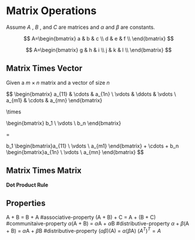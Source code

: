 # Matrix Operations

Assume *A* , *B* , and *C* are matrices and $\alpha$ and $\beta$ are constants.

$$
A=\begin{bmatrix}
a & b & c \\
d & e & f  \\
\end{bmatrix}
$$

$$
A=\begin{bmatrix}
g & h & i \\
j & k & l  \\
\end{bmatrix}
$$

## Matrix Times Vector

Given a $m\times n$ matrix and a vector of size $n$

$$ \begin{bmatrix}
a_{11} & \cdots &  a_{1n} \\ 
\vdots & \ddots & \vdots \\ 
a_{m1} & \cdots & a_{mn}
\end{bmatrix} 

\times 

\begin{bmatrix} b_1 \\ \vdots \\  b_n \end{bmatrix}

= 

b_1 \begin{bmatrix}a_{11} \\ \vdots \\ a_{m1} \end{bmatrix} + \cdots  + b_n \begin{bmatrix}a_{1n} \\ \vdots \\ a_{mn} \end{bmatrix}
$$

## Matrix Times Matrix

**Dot Product Rule**



## Properties

A + B = B + A #associative-property
(A + B) + C = A + (B + C) #communitaive-property
$\alpha$(A + B) = $\alpha$A + $\alpha$B #distributive-property
$\alpha + \beta$(A + B) = $\alpha$A + $\beta$B #distributive-property 
($\alpha\beta$)(A) = $\alpha$($\beta$A)
$(A^T)^T=A$

